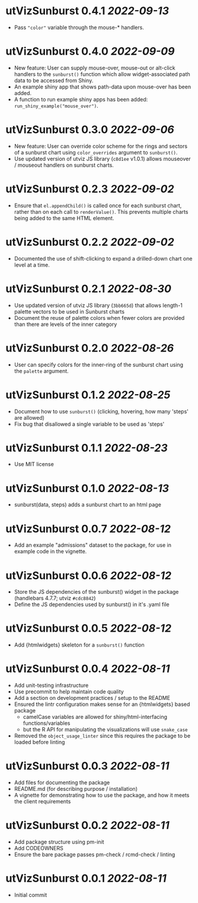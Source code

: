 # utVizSunburst 0.4.1 *2022-09-13*

-   Pass `"color"` variable through the mouse-* handlers.

# utVizSunburst 0.4.0 *2022-09-09*

-   New feature: User can supply mouse-over, mouse-out or alt-click handlers to the `sunburst()`
    function which allow widget-associated path data to be accessed from Shiny.
-   An example shiny app that shows path-data upon mouse-over has been added.
-   A function to run example shiny apps has been added: `run_shiny_example("mouse_over")`.

# utVizSunburst 0.3.0 *2022-09-06*

-   New feature: User can override color scheme for the rings and sectors of a sunburst chart using
    `color_overrides` argument to `sunburst()`.
-   Use updated version of utviz JS library (`c8d1ee` v1.0.1) allows mouseover / mouseout handlers
    on sunburst charts.

# utVizSunburst 0.2.3 *2022-09-02*

-   Ensure that `el.appendChild()` is called once for each sunburst chart, rather than on each call
    to `renderValue()`. This prevents multiple charts being added to the same HTML element.

# utVizSunburst 0.2.2 *2022-09-02*

-   Documented the use of shift-clicking to expand a drilled-down chart one level at a time.

# utVizSunburst 0.2.1 *2022-08-30*

-   Use updated version of utviz JS library (`3bb665d`) that allows length-1 palette vectors to be
    used in Sunburst charts
-   Document the reuse of palette colors when fewer colors are provided than there are levels of
    the inner category

# utVizSunburst 0.2.0 *2022-08-26*

-   User can specify colors for the inner-ring of the sunburst chart using the `palette` argument.

# utVizSunburst 0.1.2 *2022-08-25*

-   Document how to use `sunburst()` (clicking, hovering, how many 'steps' are allowed)
-   Fix bug that disallowed a single variable to be used as 'steps'

# utVizSunburst 0.1.1 *2022-08-23*

-   Use MIT license

# utVizSunburst 0.1.0 *2022-08-13*

-   sunburst(data, steps) adds a sunburst chart to an html page

# utVizSunburst 0.0.7 *2022-08-12*

-   Add an example "admissions" dataset to the package, for use in example code in the vignette.

# utVizSunburst 0.0.6 *2022-08-12*

-   Store the JS dependencies of the sunburst() widget in the package (handlebars 4.7.7; utviz
    `#cdc8842`)
-   Define the JS dependencies used by sunburst() in it's .yaml file

# utVizSunburst 0.0.5 *2022-08-12*

-   Add {htmlwidgets} skeleton for a `sunburst()` function

# utVizSunburst 0.0.4 *2022-08-11*

-   Add unit-testing infrastructure
-   Use precommit to help maintain code quality
-   Add a section on development practices / setup to the README
-   Ensured the lintr configuration makes sense for an {htmlwidgets} based package
    - camelCase variables are allowed for shiny/html-interfacing functions/variables
    - but the R API for manipulating the visualizations will use `snake_case`
-   Removed the `object_usage_linter` since this requires the package to be loaded before linting

# utVizSunburst 0.0.3 *2022-08-11*

-   Add files for documenting the package
-   README.md (for describing purpose / installation)
-   A vignette for demonstrating how to use the package, and how it meets the client requirements

# utVizSunburst 0.0.2 *2022-08-11*

-   Add package structure using pm-init
-   Add CODEOWNERS
-   Ensure the bare package passes pm-check / rcmd-check / linting

# utVizSunburst 0.0.1 *2022-08-11*

-   Initial commit
